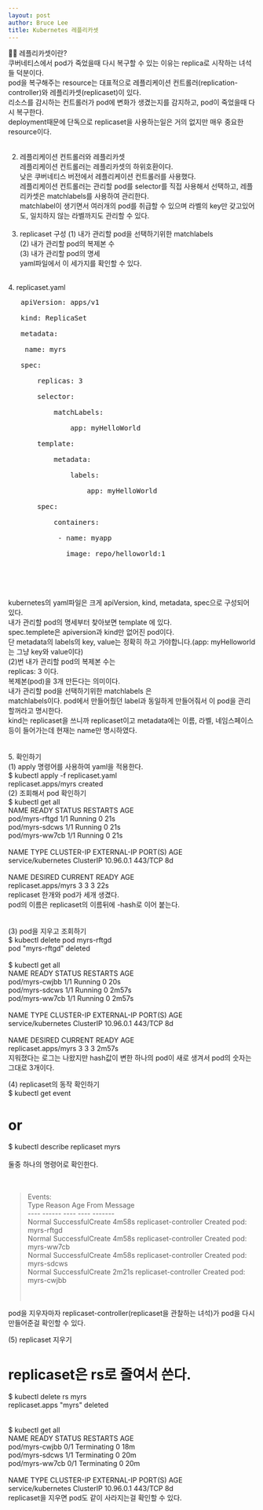 ```yaml
---
layout: post
author: Bruce Lee
title: Kubernetes 레플리카셋
---
```


👨‍🎓 레플리카셋이란?
<br/>쿠버네티스에서 pod가 죽었을때 다시 복구할 수 있는 이유는 replica로 시작하는 녀석들 덕분이다.
<br/>pod을 복구해주는 resource는 대표적으로 레플리케이션 컨트롤러(replication-controller)와 레플리카셋(replicaset)이 있다.
<br/>리소스를 감시하는 컨트롤러가 pod에 변화가 생겼는지를 감지하고, pod이 죽었을때 다시 복구한다.
<br/>deployment때문에 단독으로 replicaset을 사용하는일은 거의 없지만 매우 중요한 resource이다.
<br/><br/>

2. 레플리케이션 컨트롤러와 레플리카셋
<br/>레플리케이션 컨트롤러는 레플리카셋의 하위호환이다.
<br/>낮은 쿠버네티스 버전에서 레플리케이션 컨트롤러를 사용했다.
<br/>레플리케이션 컨트롤러는 관리할 pod를 selector를 직접 사용해서 선택하고, 레플리카셋은 matchlabels를 사용하여 관리한다.
<br/>matchlabel이 생기면서 여러개의 pod를 취급할 수 있으며 라벨의 key만 갖고있어도, 일치하지 않는 라벨까지도 관리할 수 있다.
<br/><br/>
3. replicaset 구성
(1) 내가 관리할 pod을 선택하기위한 matchlabels<br/>
(2) 내가 관리할 pod의 복제본 수<br/>
(3) 내가 관리할 pod의 명세<br/>
yaml파일에서 이 세가지를 확인할 수 있다.
<br/>
4. replicaset.yaml<br/>
<pre>   apiVersion: apps/v1<br/>
   kind: ReplicaSet<br/>
   metadata:<br/>
    name: myrs<br/>
   spec:<br/>
       replicas: 3<br/>
       selector:<br/>
           matchLabels:<br/>
               app: myHelloWorld<br/>
       template:<br/>
           metadata:<br/>
               labels:<br/>
                   app: myHelloWorld<br/>
       spec:<br/>
           containers:<br/>
            - name: myapp<br/>
              image: repo/helloworld:1<br/>
</pre>
<br/><br/>
<br/>
kubernetes의 yaml파일은 크게 apiVersion, kind, metadata, spec으로 구성되어있다.<br/>
내가 관리할 pod의 명세부터 찾아보면 template 에 있다.
<br/>
spec.templete은 apiversion과 kind만 없어진 pod이다.
<br/>
단 metadata의 labels의 key, value는 정확히 하고 가야합니다.(app: myHelloworld는 그냥 key와 value이다)
<br/>
(2)번 내가 관리할 pod의 복제본 수는<br/>
replicas: 3 이다.<br/>
복제본(pod)을 3개 만든다는 의미이다.<br/>
내가 관리할 pod을 선택하기위한 matchlabels 은<br/>
matchlabels이다. pod에서 만들어줬던 label과 동일하게 만들어줘서 이 pod을 관리할꺼라고 명시한다.<br/>
kind는 replicaset을 쓰니까 replicaset이고 metadata에는 이름, 라벨, 네임스페이스 등이 들어가는데 현재는 name만 명시하였다.<br/>
      <br/><br/>
5. 확인하기<br/>
   (1) apply 명령어를 사용하여 yaml을 적용한다.<br/>
   $ kubectl apply -f replicaset.yaml<br/>
   replicaset.apps/myrs created<br/>
   (2) 조회해서 pod 확인하기<br/>
   $ kubectl get all<br/>
   NAME             READY   STATUS    RESTARTS   AGE<br/>
   pod/myrs-rftgd   1/1     Running   0          21s<br/>
   pod/myrs-sdcws   1/1     Running   0          21s<br/>
   pod/myrs-ww7cb   1/1     Running   0          21s<br/>
   <br/>
NAME                 TYPE        CLUSTER-IP   EXTERNAL-IP   PORT(S)   AGE<br/>
service/kubernetes   ClusterIP   10.96.0.1    <none>        443/TCP   8d<br/>
   <br/>
NAME                   DESIRED   CURRENT   READY   AGE<br/>
replicaset.apps/myrs   3         3         3       22s<br/>
replicaset 한개와 pod가 세개 생겼다.
   <br/>
pod의 이름은 replicaset의 이름뒤에 -hash로 이어 붙는다.<br/>
   <br/><br/>
(3) pod을 지우고 조회하기<br/>
$ kubectl delete pod myrs-rftgd<br/>
pod "myrs-rftgd" deleted<br/>
   <br/>
$ kubectl get all<br/>
NAME             READY   STATUS    RESTARTS   AGE<br/>
pod/myrs-cwjbb   1/1     Running   0          20s<br/>
pod/myrs-sdcws   1/1     Running   0          2m57s<br/>
pod/myrs-ww7cb   1/1     Running   0          2m57s<br/>
   <br/>
NAME                 TYPE        CLUSTER-IP   EXTERNAL-IP   PORT(S)   AGE<br/>
service/kubernetes   ClusterIP   10.96.0.1    <none>        443/TCP   8d<br/>
   <br/>
NAME                   DESIRED   CURRENT   READY   AGE<br/>
replicaset.apps/myrs   3         3         3       2m57s<br/>
지워졌다는 로그는 나왔지만 hash값이 변한 하나의 pod이 새로 생겨서 pod의 숫자는 그대로 3개이다.<br/>



(4) replicaset의 동작 확인하기<br/>
$ kubectl get event<br/>
# or<br/>
$ kubectl describe replicaset myrs<br/>
<br/>
둘중 하나의 명령어로 확인한다.<br/>
<br/><br/>
> Events:<br/>
Type    Reason            Age    From                   Message<br/>
  ----    ------            ----   ----                   -------<br/>
Normal  SuccessfulCreate  4m58s  replicaset-controller  Created pod: myrs-rftgd<br/>
Normal  SuccessfulCreate  4m58s  replicaset-controller  Created pod: myrs-ww7cb<br/>
Normal  SuccessfulCreate  4m58s  replicaset-controller  Created pod: myrs-sdcws<br/>
Normal  SuccessfulCreate  2m21s  replicaset-controller  Created pod: myrs-cwjbb<br/>
<br/><br/>

pod을 지우자마자 replicaset-controller(replicaset을 관찰하는 녀석)가 pod을 다시 만들어준걸 확인할 수 있다.<br/>

(5) replicaset 지우기<br/>
# replicaset은 rs로 줄여서 쓴다.<br/>
$ kubectl delete rs myrs<br/>
replicaset.apps "myrs" deleted<br/>
<br/><br/>
$ kubectl get all<br/>
NAME             READY   STATUS        RESTARTS   AGE<br/>
pod/myrs-cwjbb   0/1     Terminating   0          18m<br/>
pod/myrs-sdcws   1/1     Terminating   0          20m<br/>
pod/myrs-ww7cb   0/1     Terminating   0          20m<br/>
<br/>
NAME                 TYPE        CLUSTER-IP   EXTERNAL-IP   PORT(S)   AGE<br/>
service/kubernetes   ClusterIP   10.96.0.1    <none>        443/TCP   8d<br/>
replicaset을 지우면 pod도 같이 사라지는걸 확인할 수 있다.<br/>

